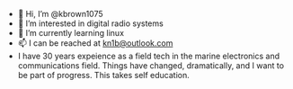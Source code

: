 - 👋 Hi, I’m @kbrown1075
- 👀 I’m interested in digital radio systems
- 🌱 I’m currently learning linux
- 📫 I can be reached at kn1b@outlook.com
- I have 30 years expeience as a field tech in the marine electronics and communications field. Things have changed, dramatically, and I want to be part of progress. This takes self education.

<!---
kbrown1075/kbrown1075 is a ✨ special ✨ repository because its `README.md` (this file) appears on your GitHub profile.
You can click the Preview link to take a look at your changes.
--->
